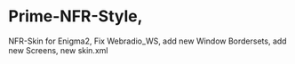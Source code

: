 # Prime-NFR-Style, 
NFR-Skin for Enigma2, 
Fix Webradio_WS, 
add new Window Bordersets, 
add new Screens, 
new skin.xml
